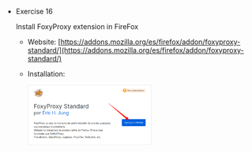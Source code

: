 - Exercise 16

  Install FoxyProxy extension in FireFox
  
  - Website: [https://addons.mozilla.org/es/firefox/addon/foxyproxy-standard/](https://addons.mozilla.org/es/firefox/addon/foxyproxy-standard/)
  - Installation:
    
    <img src="https://raw.githubusercontent.com/LoloGRK/TeelTechCyberSecurity/main/exercises_017/images/FoxyProxy_Installation_001.png" width="250">
